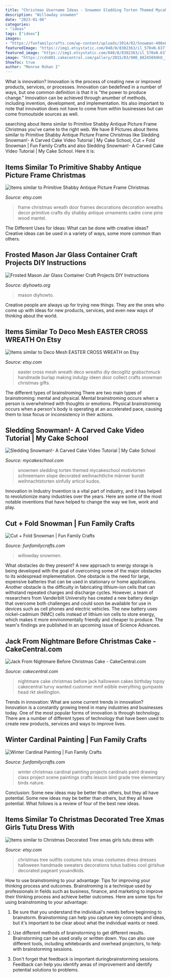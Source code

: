 ```yaml
---
title: "Christmas Username Ideas - Snowmen Sledding Torten Themed Mycakeschool Motivtorten Schneemann Slope Decorated Weihnachtliche Männer Bundt Weihnachtstorten Sinfully Articol Kudos"
description: "Willowday snowmen"
date: "2023-01-06"
categories:
- "ideas"
tags: ["ideas"]
images:
- "https://funfamilycrafts.com/wp-content/uploads/2014/02/Snowman-400x604.jpg"
featuredImage: "https://img1.etsystatic.com/040/0/8302363/il_570xN.637740911_ta44.jpg"
featured_image: "https://img1.etsystatic.com/040/0/8302363/il_570xN.637740911_ta44.jpg"
image: "https://cdn001.cakecentral.com/gallery/2015/03/900_882450XHhO_jack-from-nightmare-before-christmas-cake.jpg"
ShowToc: true
author: "Monroe Rohan I"
---
```



What is innovation?
Innovation is the process of creating new or improved products, services, or processes. Innovation can bedefined in a number of ways, but one common definition is that it is "the power to produce change." Innovation can be achieved through anumber of methods, including invention, development, and implementation. Itis also important to note that innovation does not have to come from within businesses but can come fromoutside sources as well.

	

		
searching about Items similar to Primitive Shabby Antique Picture Frame Christmas you've came to the right web. We have 8 Pictures about Items similar to Primitive Shabby Antique Picture Frame Christmas like Sledding Snowman!- A Carved Cake Video Tutorial | My Cake School, Cut + Fold Snowman | Fun Family Crafts and also Sledding Snowman!- A Carved Cake Video Tutorial | My Cake School. Here it is:
		
    
## Items Similar To Primitive Shabby Antique Picture Frame Christmas

<img loading=lazy src="https://img1.etsystatic.com/048/0/7137249/il_570xN.673328167_3d5t.jpg" onerror="this.onerror=null;this.src='https://tse1.mm.bing.net/th?id=OIP.Sd5quPK0Ca_dKdKJu1DYwwHaJ4&amp;pid=15.1';" alt="Items similar to Primitive Shabby Antique Picture Frame Christmas">

_Source: etsy.com_

>frame christmas wreath door frames decorations decoration wreaths decor primitive crafts diy shabby antique ornaments cadre cone pine wood mantel. 

	

The Different Uses for Ideas: What can be done with creative ideas?
Creative ideas can be used in a variety of ways, some more common than others.

    
## Frosted Mason Jar Glass Container Craft Projects DIY Instructions

<img loading=lazy src="http://www.diyhowto.org/wp-content/uploads/DIYHowto-Frosted-Mason-Jar-Glass-Container-Craft-Projects-DIY-Instructions-10.jpg" onerror="this.onerror=null;this.src='https://tse4.mm.bing.net/th?id=OIP.s54boiYhM3LJ52SuM_-yjAHaTf&amp;pid=15.1';" alt="Frosted Mason Jar Glass Container Craft Projects DIY Instructions">

_Source: diyhowto.org_

>mason diyhowto. 

	

Creative people are always up for trying new things. They are the ones who come up with ideas for new products, services, and even new ways of thinking about the world.

    
## Items Similar To Deco Mesh EASTER CROSS WREATH On Etsy

<img loading=lazy src="http://img0.etsystatic.com/000/0/6358340/il_570xN.310552852.jpg" onerror="this.onerror=null;this.src='https://tse1.mm.bing.net/th?id=OIP.ZPfSlXB_YpE_CdRbyF0UqAHaKI&amp;pid=15.1';" alt="Items similar to Deco Mesh EASTER CROSS WREATH on Etsy">

_Source: etsy.com_

>easter cross mesh wreath deco wreaths diy decoglitz grabschmuck handmade burlap making indulgy ideen door collect crafts snowman christmas gifts. 

	

The different types of brainstroming
There are two main types of brainstroming: mental and physical. Mental brainstroming occurs when a person is overwhelmed with thoughts or emotions. Physical brainstroming occurs when a person's body is operating at an accelerated pace, causing them to lose focus or inconsistency in their actions.

    
## Sledding Snowman!- A Carved Cake Video Tutorial | My Cake School

<img loading=lazy src="https://www.mycakeschool.com/images/2013/11/1-1IMG_3017.jpg" onerror="this.onerror=null;this.src='https://tse2.mm.bing.net/th?id=OIP.mAsBW1RwueItyitISashRwHaKW&amp;pid=15.1';" alt="Sledding Snowman!- A Carved Cake Video Tutorial | My Cake School">

_Source: mycakeschool.com_

>snowmen sledding torten themed mycakeschool motivtorten schneemann slope decorated weihnachtliche männer bundt weihnachtstorten sinfully articol kudos. 

	

Innovation in Industry
Invention is a vital part of industry, and it has helped to revolutionize many industries over the years. Here are some of the most notable inventions that have helped to change the way we live, work and play.

    
## Cut + Fold Snowman | Fun Family Crafts

<img loading=lazy src="https://funfamilycrafts.com/wp-content/uploads/2014/02/Snowman-400x604.jpg" onerror="this.onerror=null;this.src='https://tse4.mm.bing.net/th?id=OIP.G-upxB_wVQy0B6qea3KDWgAAAA&amp;pid=15.1';" alt="Cut + Fold Snowman | Fun Family Crafts">

_Source: funfamilycrafts.com_

>willowday snowmen. 

	

What obstacles do they present?
A new approach to energy storage is being developed with the goal of overcoming some of the major obstacles to its widespread implementation. One obstacle is the need for large, expensive batteries that can be used in stationary or home applications. Another obstacle is the difficulty in fabricating lithium-ion cells that can withstand repeated charges and discharge cycles. However, a team of researchers from Vanderbilt University has created a new battery design that overcome both challenges and could soon be available for use in devices such as cell phones and electric vehicles. The new battery uses nickel-cadmium (NMC) cells instead of lithium ion cells to store energy, which makes it more environmentally friendly and cheaper to produce. The team's findings are published in an upcoming issue of Science Advances.

    
## Jack From Nightmare Before Christmas Cake - CakeCentral.com

<img loading=lazy src="https://cdn001.cakecentral.com/gallery/2015/03/900_882450XHhO_jack-from-nightmare-before-christmas-cake.jpg" onerror="this.onerror=null;this.src='https://tse4.mm.bing.net/th?id=OIP.8DrQ9-KdZu4c1bt7MTG_3QHaLH&amp;pid=15.1';" alt="Jack From Nightmare Before Christmas Cake - CakeCentral.com">

_Source: cakecentral.com_

>nightmare cake christmas before jack halloween cakes birthday topsy cakecentral turvy wanted customer mmf edible everything gumpaste head rkt skellington. 

	

Trends in innovation: What are some current trends in innovation?
Innovation is a constantly growing trend in many industries and businesses today. One of the most popular forms of innovation is through technology. There are a number of different types of technology that have been used to create new products, services and ways to improve lives.

    
## Winter Cardinal Painting | Fun Family Crafts

<img loading=lazy src="https://funfamilycrafts.com/wp-content/uploads/2017/01/winter-cardinal.jpg" onerror="this.onerror=null;this.src='https://tse4.mm.bing.net/th?id=OIP.JFuRbLAb_GO52x8NwcIojwHaK4&amp;pid=15.1';" alt="Winter Cardinal Painting | Fun Family Crafts">

_Source: funfamilycrafts.com_

>winter christmas cardinal painting projects cardinals paint drawing class project scene paintings crafts lesson bird grade tree elementary birds nature. 

	

Conclusion: Some new ideas may be better than others, but they all have potential.
Some new ideas may be better than others, but they all have potential. What follows is a review of four of the best new ideas.

    
## Items Similar To Christmas Decorated Tree Xmas Girls Tutu Dress With

<img loading=lazy src="https://img1.etsystatic.com/040/0/8302363/il_570xN.637740911_ta44.jpg" onerror="this.onerror=null;this.src='https://tse1.mm.bing.net/th?id=OIP.1OJcn_rEqDhIrhGYqNJOlgHaLH&amp;pid=15.1';" alt="Items similar to Christmas Decorated Tree xmas girls tutu dress with">

_Source: etsy.com_

>christmas tree outfits costume tutu xmas costumes dress dresses halloween handmade sweaters decorations tutus babies cool girlshue decorated pageant youandkids. 

	

How to use brainstroming to your advantage: Tips for improving your thinking process and outcomes.
Brainstroming is a technique used by professionals in fields such as business, finance, and marketing to improve their thinking process and achieve better outcomes. Here are some tips for using brainstroming to your advantage: 
1. Be sure that you understand the individual's needs before beginning to brainstorm. Brainstorming can help you capture key concepts and ideas, but it's important to be clear about what the individual wants or need.

2. Use different methods of brainstorming to get different results. Brainstorming can be used orally or written down. You can also use different tools, including whiteboards and overhead projectors, to help with brainstorming sessions.

3. Don't forget that feedback is important duringbrainstorming sessions. Feedback can help you identify areas of improvement and identify potential solutions to problems.

